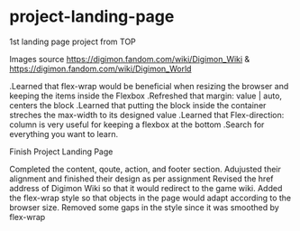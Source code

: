 # project-landing-page
1st landing page project from TOP

Images source https://digimon.fandom.com/wiki/Digimon_Wiki
& https://digimon.fandom.com/wiki/Digimon_World

.Learned that flex-wrap would be beneficial when resizing the browser
 and keeping the items inside the Flexbox
.Refreshed that margin: value | auto, centers the block
.Learned that putting the block inside the container streches the 
 max-width to its designed value
.Learned that Flex-direction: column is very useful for keeping a 
 flexbox at the bottom
.Search for everything you want to learn.




Finish Project Landing Page

Completed the content, qoute, action, and footer section.
Adujusted their alignment and finished their design as per assignment
Revised the href address of Digimon Wiki so that it would redirect to
the game wiki.
Added the flex-wrap style so that objects in the page would adapt 
according to the browser size.
Removed some gaps in the style since it was smoothed by flex-wrap